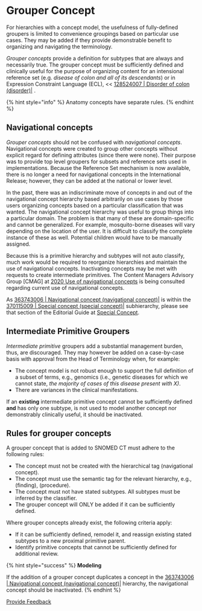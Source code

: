# Grouper Concept

For hierarchies with a concept model, the usefulness of fully-defined groupers is limited to convenience groupings based on particular use cases. They may be added if they provide demonstrable benefit to organizing and navigating the terminology.

_Grouper concepts_ provide a definition for subtypes that are always and necessarily true. The grouper concept must be sufficiently defined and clinically useful for the purpose of organizing content for an intensional reference set (e.g. _disease of colon_ _and all of its descendants_) or in Expression Constraint Language (ECL), << [128524007 | Disorder of colon (disorder)|](http://snomed.info/id/128524007) .

{% hint style="info" %}
Anatomy concepts have separate rules.
{% endhint %}

## Navigational concepts

_Grouper concepts_ should not be confused with _navigational concepts_. Navigational concepts were created to group other concepts without explicit regard for defining attributes (since there were none). Their purpose was to provide top level groupers for subsets and reference sets used in implementations. Because the Reference Set mechanism is now available, there is no longer a need for navigational concepts in the International Release; however, they can be added at the national or lower level.

In the past, there was an indiscriminate move of concepts in and out of the navigational concept hierarchy based arbitrarily on use cases by those users organizing concepts based on a particular classification that was wanted. The navigational concept hierarchy was useful to group things into a particular domain. The problem is that many of these are domain-specific and cannot be generalized. For example, mosquito-borne diseases will vary depending on the location of the user. It is difficult to classify the complete instance of these as well. Potential children would have to be manually assigned.

Because this is a primitive hierarchy and subtypes will not auto classify, much work would be required to reorganize hierarchies and maintain the use of navigational concepts. Inactivating concepts may be met with requests to create intermediate primitives. The Content Managers Advisory Group \[CMAG] at [2020 Use of navigational concepts](https://prod-confluence.ihtsdotools.org/display/cmag/2020+Use+of+navigational+concepts) is being consulted regarding current use of navigational concepts.

As [363743006 | Navigational concept (navigational concept)|](http://snomed.info/id/363743006) is within the [370115009 | Special concept (special concept)|](http://snomed.info/id/370115009) subhierarchy, please see that section of the Editorial Guide at [Special Concept](../domain-specific-modeling/special-concept.md#navigational-concepts).

## Intermediate Primitive Groupers

_Intermediate primitive_ groupers add a substantial management burden, thus, are discouraged. They may however be added on a case-by-case basis with approval from the Head of Terminology when, for example:

* The concept model is not robust enough to support the full definition of a subset of terms, e.g., genomics (i.e., genetic diseases for which we cannot state, _the majority of cases of this disease present with X)_.
* There are variances in the clinical manifestations.

If an **existing** intermediate primitive concept cannot be sufficiently defined **and** has only one subtype, is not used to model another concept nor demonstrably clinically useful, it should be inactivated.

## Rules for grouper concepts

A grouper concept that is added to SNOMED CT must adhere to the following rules:

* The concept must not be created with the hierarchical tag (navigational concept)_._
* The concept must use the semantic tag for the relevant hierarchy, e.g., (finding), (procedure).
* The concept must not have stated subtypes. All subtypes must be inferred by the classifier.
* The grouper concept will ONLY be added if it can be sufficiently defined.

Where grouper concepts already exist, the following criteria apply:

* If it can be sufficiently defined, remodel it, and reassign existing stated subtypes to a new proximal primitive parent.
* Identify primitive concepts that cannot be sufficiently defined for additional review.

{% hint style="success" %}
**Modeling**

If the addition of a grouper concept duplicates a concept in the [363743006 | Navigational concept (navigational concept)|](http://snomed.info/id/363743006) hierarchy, the navigational concept should be inactivated.
{% endhint %}

<a href="https://docs.google.com/forms/d/e/1FAIpQLScTmbZIf0UEQwYDkY27EEWBkaiYkHSbR0_9DmFrMLXoQLyL7Q/viewform?usp=pp_url&#x26;entry.1767247133=SCT+Editorial+Guide&#x26;entry.670899847=Grouper%20Concept" class="button primary">Provide Feedback</a>
